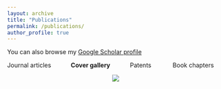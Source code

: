 ```yaml
---
layout: archive
title: "Publications"
permalink: /publications/
author_profile: true
---
```




You can also browse my [Google Scholar profile](https://scholar.google.com/citations?user=g1IdjV4AAAAJ&hl)

Journal articles  &emsp;&emsp;&emsp;**Cover gallery** &emsp;&emsp;&emsp;Patents  &emsp;&emsp; &emsp;Book chapters

<div style="text-align:center"><img src="https://mihafil.github.io/academic/images/csr2016.jpg" /></div>
